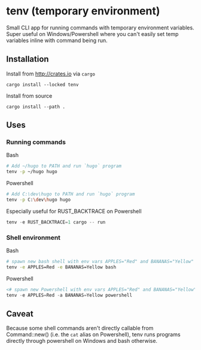 # tenv (temporary environment)
Small CLI app for running commands with temporary environment variables. Super useful on Windows/Powershell where you can't easily set temp variables inline with command being run.
## Installation
Install from http://crates.io via `cargo`
```
cargo install --locked tenv
```
Install from source
```
cargo install --path .
```
## Uses
### Running commands
Bash
```bash
# Add ~/hugo to PATH and run `hugo` program
tenv -p ~/hugo hugo
```
Powershell
```bash
# Add C:\dev\hugo to PATH and run `hugo` program
tenv -p C:\dev\hugo hugo
```

Especially useful for RUST_BACKTRACE on Powershell
```powershell
tenv -e RUST_BACKTRACE=1 cargo -- run
```
### Shell environment
Bash
```bash
# spawn new bash shell with env vars APPLES="Red" and BANANAS="Yellow"
tenv -e APPLES=Red -e BANANAS=Yellow bash
```
Powershell
```powershell
<# spawn new Powershell with env vars APPLES="Red" and BANANAS="Yellow" #>
tenv -e APPLES=Red -a BANANAS=Yellow powershell
```

## Caveat
Because some shell commands aren't directly callable from Command::new() (i.e. the `cat` alias on Powershell), tenv runs programs directly through powershell on Windows and bash otherwise.
